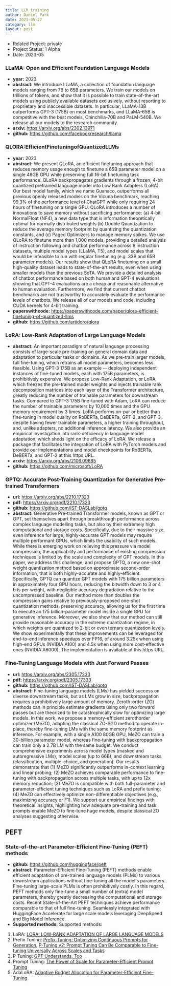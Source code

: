 ```yaml
---
title: LLM training
author: Daniel Park
date: 2023-05-27
category: llm
layout: post
---
```


- Related Project: private 
- Project Status: 1 Alpha
- Date: 2023-05



### LLaMA: Open and Efficient Foundation Language Models
- **year:** 2023 
- **abstract:** We introduce LLaMA, a collection of foundation language models ranging from 7B to 65B parameters. We train our models on trillions of tokens, and show that it is possible to train state-of-the-art models using publicly available datasets exclusively, without resorting to proprietary and inaccessible datasets. In particular, LLaMA-13B outperforms GPT-3 (175B) on most benchmarks, and LLaMA-65B is competitive with the best models, Chinchilla-70B and PaLM-540B. We release all our models to the research community.
- **arxiv:** <https://arxiv.org/abs/2302.13971>
- **github:** <https://github.com/facebookresearch/llama>


### QLORA:EfficientFinetuningofQuantizedLLMs
- **year:** 2023 
- **abstract:** We present QLoRA, an efficient finetuning approach that reduces memory usage enough to finetune a 65B parameter model on a single 48GB GPU while preserving full 16-bit finetuning task performance. QLoRA backpropagates gradients through a frozen, 4-bit quantized pretrained language model into Low Rank Adapters (LoRA). Our best model family, which we name Guanaco, outperforms all previous openly released models on the Vicuna benchmark, reaching 99.3% of the performance level of ChatGPT while only requiring 24 hours of finetuning on a single GPU. QLoRA introduces a number of innovations to save memory without sacrificing performance: (a) 4-bit NormalFloat (NF4), a new data type that is information theoretically optimal for normally distributed weights (b) Double Quantization to reduce the average memory footprint by quantizing the quantization constants, and (c) Paged Optimizers to manage memory spikes. We use QLoRA to finetune more than 1,000 models, providing a detailed analysis of instruction following and chatbot performance across 8 instruction datasets, multiple model types (LLaMA, T5), and model scales that would be infeasible to run with regular finetuning (e.g. 33B and 65B parameter models). Our results show that QLoRA finetuning on a small high-quality dataset leads to state-of-the-art results, even when using smaller models than the previous SoTA. We provide a detailed analysis of chatbot performance based on both human and GPT-4 evaluations showing that GPT-4 evaluations are a cheap and reasonable alternative to human evaluation. Furthermore, we find that current chatbot benchmarks are not trustworthy to accurately evaluate the performance levels of chatbots. We release all of our models and code, including CUDA kernels for 4-bit training.
- **paperswithcode:** <https://paperswithcode.com/paper/qlora-efficient-finetuning-of-quantized-llms>
- **github:** <https://github.com/artidoro/qlora>


### LoRA: Low-Rank Adaptation of Large Language Models
- **abstract:** An important paradigm of natural language processing consists of large-scale pre-training on general domain data and adaptation to particular tasks or domains. As we pre-train larger models, full fine-tuning, which retrains all model parameters, becomes less feasible. Using GPT-3 175B as an example -- deploying independent instances of fine-tuned models, each with 175B parameters, is prohibitively expensive. We propose Low-Rank Adaptation, or LoRA, which freezes the pre-trained model weights and injects trainable rank decomposition matrices into each layer of the Transformer architecture, greatly reducing the number of trainable parameters for downstream tasks. Compared to GPT-3 175B fine-tuned with Adam, LoRA can reduce the number of trainable parameters by 10,000 times and the GPU memory requirement by 3 times. LoRA performs on-par or better than fine-tuning in model quality on RoBERTa, DeBERTa, GPT-2, and GPT-3, despite having fewer trainable parameters, a higher training throughput, and, unlike adapters, no additional inference latency. We also provide an empirical investigation into rank-deficiency in language model adaptation, which sheds light on the efficacy of LoRA. We release a package that facilitates the integration of LoRA with PyTorch models and provide our implementations and model checkpoints for RoBERTa, DeBERTa, and GPT-2 at this https URL.
- **arxiv:** <https://arxiv.org/abs/2106.09685>
- **github:** <https://github.com/microsoft/LoRA>


### GPTQ: Accurate Post-Training Quantization for Generative Pre-trained Transformers
- **url:** <https://arxiv.org/abs/2210.17323>
- **pdf:** <https://arxiv.org/pdf/2210.17323>
- **github:** <https://github.com/IST-DASLab/gptq>
- **abstract:** Generative Pre-trained Transformer models, known as GPT or OPT, set themselves apart through breakthrough performance across complex language modelling tasks, but also by their extremely high computational and storage costs. Specifically, due to their massive size, even inference for large, highly-accurate GPT models may require multiple performant GPUs, which limits the usability of such models. While there is emerging work on relieving this pressure via model compression, the applicability and performance of existing compression techniques is limited by the scale and complexity of GPT models. In this paper, we address this challenge, and propose GPTQ, a new one-shot weight quantization method based on approximate second-order information, that is both highly-accurate and highly-efficient. Specifically, GPTQ can quantize GPT models with 175 billion parameters in approximately four GPU hours, reducing the bitwidth down to 3 or 4 bits per weight, with negligible accuracy degradation relative to the uncompressed baseline. Our method more than doubles the compression gains relative to previously-proposed one-shot quantization methods, preserving accuracy, allowing us for the first time to execute an 175 billion-parameter model inside a single GPU for generative inference. Moreover, we also show that our method can still provide reasonable accuracy in the extreme quantization regime, in which weights are quantized to 2-bit or even ternary quantization levels. We show experimentally that these improvements can be leveraged for end-to-end inference speedups over FP16, of around 3.25x when using high-end GPUs (NVIDIA A100) and 4.5x when using more cost-effective ones (NVIDIA A6000). The implementation is available at this https URL.


### Fine-Tuning Language Models with Just Forward Passes
- **url:** <https://arxiv.org/abs/2305.17333>
- **pdf:** <https://arxiv.org/pdf/2305.17333>
- **github:** <https://github.com/IST-DASLab/gptq>
- **abstract:** Fine-tuning language models (LMs) has yielded success on diverse downstream tasks, but as LMs grow in size, backpropagation requires a prohibitively large amount of memory. Zeroth-order (ZO) methods can in principle estimate gradients using only two forward passes but are theorized to be catastrophically slow for optimizing large models. In this work, we propose a memory-efficient zerothorder optimizer (MeZO), adapting the classical ZO-SGD method to operate in-place, thereby fine-tuning LMs with the same memory footprint as inference. For example, with a single A100 80GB GPU, MeZO can train a 30-billion parameter model, whereas fine-tuning with backpropagation can train only a 2.7B LM with the same budget. We conduct comprehensive experiments across model types (masked and autoregressive LMs), model scales (up to 66B), and downstream tasks (classification, multiple-choice, and generation). Our results demonstrate that (1) MeZO significantly outperforms in-context learning and linear probing; (2) MeZO achieves comparable performance to fine-tuning with backpropagation across multiple tasks, with up to 12x memory reduction; (3) MeZO is compatible with both full-parameter and parameter-efficient tuning techniques such as LoRA and prefix tuning; (4) MeZO can effectively optimize non-differentiable objectives (e.g., maximizing accuracy or F1). We support our empirical findings with theoretical insights, highlighting how adequate pre-training and task prompts enable MeZO to fine-tune huge models, despite classical ZO analyses suggesting otherwise.



## PEFT
### State-of-the-art Parameter-Efficient Fine-Tuning (PEFT) methods
- **github:** <https://github.com/huggingface/peft>
- **abstract:** Parameter-Efficient Fine-Tuning (PEFT) methods enable efficient adaptation of pre-trained language models (PLMs) to various downstream applications without fine-tuning all the model's parameters. Fine-tuning large-scale PLMs is often prohibitively costly. In this regard, PEFT methods only fine-tune a small number of (extra) model parameters, thereby greatly decreasing the computational and storage costs. Recent State-of-the-Art PEFT techniques achieve performance comparable to that of full fine-tuning. Seamlessly integrated with HuggingFace Accelerate for large scale models leveraging DeepSpeed and Big Model Inference.
- **Supported methods:**
Supported methods:

1. LoRA: [LORA: LOW-RANK ADAPTATION OF LARGE LANGUAGE MODELS](https://arxiv.org/abs/2106.09685)
2. Prefix Tuning: [Prefix-Tuning: Optimizing Continuous Prompts for Generation](https://aclanthology.org/2021.acl-long.353/), [P-Tuning v2: Prompt Tuning Can Be Comparable to Fine-tuning Universally Across Scales and Tasks](https://arxiv.org/pdf/2110.07602.pdf)
3. P-Tuning: [GPT Understands, Too](https://arxiv.org/abs/2103.10385)
4. Prompt Tuning: [The Power of Scale for Parameter-Efficient Prompt Tuning](https://arxiv.org/abs/2104.08691)
5. AdaLoRA: [Adaptive Budget Allocation for Parameter-Efficient Fine-Tuning](https://arxiv.org/abs/2303.10512)  
